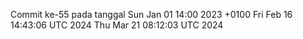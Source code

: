 Commit ke-55 pada tanggal Sun Jan 01 14:00 2023 +0100
Fri Feb 16 14:43:06 UTC 2024
Thu Mar 21 08:12:03 UTC 2024
